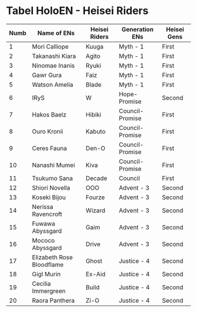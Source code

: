 # Tabel HoloEN - Heisei Riders

| Numb | Name of ENs                | Heisei Riders | Generation ENs     | Heisei Gens |
|------|----------------------------|----------------|---------------------|--------------|
| 1    | Mori Calliope              | Kuuga          | Myth - 1            | First        |
| 2    | Takanashi Kiara            | Agito          | Myth - 1            | First        |
| 3    | Ninomae Inanis             | Ryuki          | Myth - 1            | First        |
| 4    | Gawr Gura                  | Faiz           | Myth - 1            | First        |
| 5    | Watson Amelia              | Blade          | Myth - 1            | First        |
| 6    | IRyS                       | W              | Hope-Promise        | Second       |
| 7    | Hakos Baelz                | Hibiki         | Council-Promise     | First        |
| 8    | Ouro Kronii                | Kabuto         | Council-Promise     | First        |
| 9    | Ceres Fauna                | Den-O          | Council-Promise     | First        |
| 10   | Nanashi Mumei             | Kiva           | Council-Promise     | First        |
| 11   | Tsukumo Sana               | Decade         | Council             | First        |
| 12   | Shiori Novella             | OOO            | Advent - 3          | Second       |
| 13   | Koseki Bijou               | Fourze         | Advent - 3          | Second       |
| 14   | Nerissa Ravencroft        | Wizard         | Advent - 3          | Second       |
| 15   | Fuwawa Abyssgard           | Gaim           | Advent - 3          | Second       |
| 16   | Mococo Abyssgard           | Drive          | Advent - 3          | Second       |
| 17   | Elizabeth Rose Bloodflame  | Ghost          | Justice - 4         | Second       |
| 18   | GigI Murin                 | Ex-Aid         | Justice - 4         | Second       |
| 19   | Cecilia Immergreen        | Build          | Justice - 4         | Second       |
| 20   | Raora Panthera            | Zi-O           | Justice - 4         | Second       |
